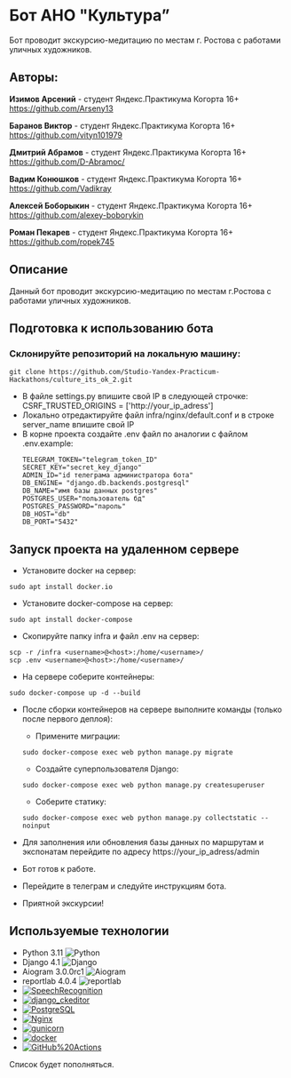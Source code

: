 # Бот АНО "Культура”

Бот проводит экскурсию-медитацию по местам г. Ростова с работами уличных художников.

## Авторы:

**Изимов Арсений**  - студент Яндекс.Практикума Когорта 16+
https://github.com/Arseny13

**Баранов Виктор**  - студент Яндекс.Практикума Когорта 16+
https://github.com/vityn101979

**Дмитрий Абрамов**  - студент Яндекс.Практикума Когорта 16+
https://github.com/D-Abramoc/

**Вадим Конюшков**  - студент Яндекс.Практикума Когорта 16+
https://github.com/Vadikray

**Алексей Боборыкин**  - студент Яндекс.Практикума Когорта 16+
https://github.com/alexey-boborykin

**Роман Пекарев**  - студент Яндекс.Практикума Когорта 16+
https://github.com/ropek745

## Описание
Данный бот проводит экскурсию-медитацию по местам г.Ростова с работами уличных художников.

## Подготовка к использованию бота
### Склонируйте репозиторий на локальную машину:
```
git clone https://github.com/Studio-Yandex-Practicum-Hackathons/culture_its_ok_2.git
```
* В файле settings.py впишите свой IP в следующей строчке: CSRF_TRUSTED_ORIGINS = ['http://your_ip_adress']
* Локально отредактируйте файл infra/nginx/default.conf и в строке server_name впишите свой IP
* В корне проекта создайте .env файл по аналогии с файлом .env.example:
    ```
    TELEGRAM_TOKEN="telegram_token_ID"
    SECRET_KEY="secret_key_django"
    ADMIN_ID="id телеграма администратора бота"
    DB_ENGINE= "django.db.backends.postgresql"
    DB_NAME="имя базы данных postgres"
    POSTGRES_USER="пользователь бд"
    POSTGRES_PASSWORD="пароль"
    DB_HOST="db"
    DB_PORT="5432"
    ```

## Запуск проекта на удаленном сервере

* Установите docker на сервер:
```
sudo apt install docker.io
```
* Установите docker-compose на сервер:
```
sudo apt install docker-compose
```

* Скопируйте папку infra и файл .env на сервер:
```
scp -r /infra <username>@<host>:/home/<username>/
scp .env <username>@<host>:/home/<username>/
```
* На сервере соберите контейнеры:
```
sudo docker-compose up -d --build
```
* После сборки контейнеров на сервере выполните команды (только после первого деплоя):
    - Примените миграции:
    ```
    sudo docker-compose exec web python manage.py migrate
    ```
    - Создайте суперпользователя Django:
    ```
    sudo docker-compose exec web python manage.py createsuperuser
    ```
    - Соберите статику:
    ```
    sudo docker-compose exec web python manage.py collectstatic --noinput
    ```

* Для заполнения или обновления базы данных по маршрутам и экспонатам перейдите по адресу https://your_ip_adress/admin
* Бот готов к работе.
* Перейдите в телеграм и следуйте инструкциям бота.
* Приятной экскурсии!

## Используемые технологии

- Python 3.11 ![Python](https://img.shields.io/badge/python-3670A0?style=for-the-badge&logo=python&logoColor=ffdd54)
- Django 4.1 ![Django](https://img.shields.io/badge/django-%23092E20.svg?style=for-the-badge&logo=django&logoColor=white)
- Aiogram 3.0.0rc1 ![Aiogram](https://img.shields.io/badge/Aiogram-3.0.0rc1-green?logo=Aiogram&logoColor=green&link=https%3A%2F%2Faiogram.dev)
- reportlab 4.0.4 ![reportlab](https://img.shields.io/badge/reportlab-4.0.4-green?logo=reportlab&logoColor=green&link=https%3A%2F%2Fpypi.org%2Fproject%2Freportlab%2F)
- [![SpeechRecognition](https://img.shields.io/badge/SpeechRecognition-3.10-green?logo=django_ckeditor&logoColor=green)](https://pypi.org/project/SpeechRecognition/)
- [![django_ckeditor](https://img.shields.io/badge/django_ckeditor-6.7.0-green?logo=django_ckeditor&logoColor=green)](https://pypi.org/project/django-ckeditor/)
- [![PostgreSQL](https://img.shields.io/badge/-PostgreSQL-464646?style=flat-square&logo=PostgreSQL)](https://www.postgresql.org/)
- [![Nginx](https://img.shields.io/badge/-NGINX-464646?style=flat-square&logo=NGINX)](https://nginx.org/ru/)
- [![gunicorn](https://img.shields.io/badge/-gunicorn-464646?style=flat-square&logo=gunicorn)](https://gunicorn.org/)
- [![docker](https://img.shields.io/badge/-Docker-464646?style=flat-square&logo=docker)](https://www.docker.com/)
- [![GitHub%20Actions](https://img.shields.io/badge/-GitHub%20Actions-464646?style=flat-square&logo=GitHub%20actions)](https://github.com/features/actions)


Cписок будет пополняться.
